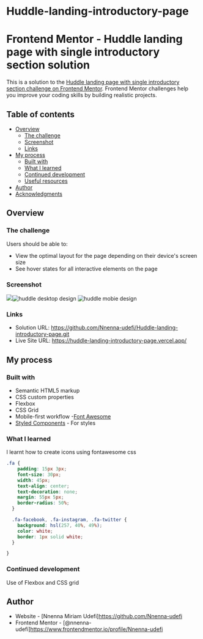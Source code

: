 # Huddle-landing-introductory-page
# Frontend Mentor - Huddle landing page with single introductory section solution

This is a solution to the [Huddle landing page with single introductory section challenge on Frontend Mentor](https://www.frontendmentor.io/challenges/huddle-landing-page-with-a-single-introductory-section-B_2Wvxgi0). Frontend Mentor challenges help you improve your coding skills by building realistic projects. 

## Table of contents

- [Overview](#overview)
  - [The challenge](#the-challenge)
  - [Screenshot](#screenshot)
  - [Links](#links)
- [My process](#my-process)
  - [Built with](#built-with)
  - [What I learned](#what-i-learned)
  - [Continued development](#continued-development)
  - [Useful resources](#useful-resources)
- [Author](#author)
- [Acknowledgments](#acknowledgments)



## Overview

### The challenge

Users should be able to:

- View the optimal layout for the page depending on their device's screen size
- See hover states for all interactive elements on the page

### Screenshot

![](./screenshot.jpg)![huddle desktop design](https://user-images.githubusercontent.com/68693000/147937720-2d8833ce-297f-4f36-9347-9ad5025a55ec.jpg)
![huddle mobie design](https://user-images.githubusercontent.com/68693000/147937733-99bfbc51-30a4-4613-a981-d19967c4eabe.jpg)



### Links

- Solution URL: https://github.com/Nnenna-udefi/Huddle-landing-introductory-page.git
- Live Site URL: https://huddle-landing-introductory-page.vercel.app/

## My process

### Built with

- Semantic HTML5 markup
- CSS custom properties
- Flexbox
- CSS Grid
- Mobile-first workflow
-[Font Awesome](https://fontawesome.com/)
- [Styled Components](https://styled-components.com/) - For styles


### What I learned
I learnt how to create icons using fontawesome css

```css
.fa {
    padding: 15px 3px;
    font-size: 30px;
    width: 45px;
    text-align: center;
    text-decoration: none;
    margin: 55px 5px;
    border-radius: 50%;
  }

  .fa-facebook, .fa-instagram, .fa-twitter {
    background: hsl(257, 40%, 49%);
    color: white;
    border: 1px solid white;
  }

}
```

### Continued development

Use of Flexbox and CSS grid

## Author

- Website - [Nnenna Miriam Udefi]https://github.com/Nnenna-udefi
- Frontend Mentor - [@nnenna-udefi]https://www.frontendmentor.io/profile/Nnenna-udefi


